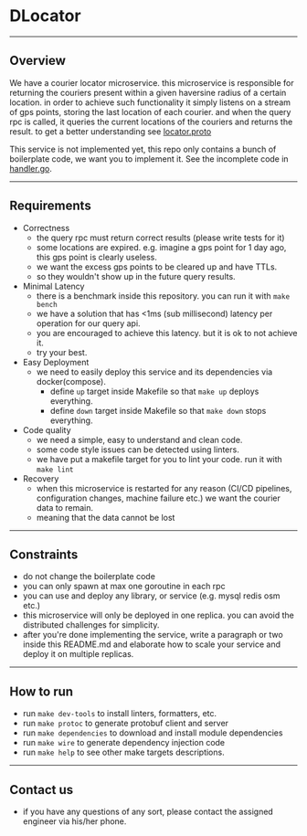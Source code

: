 # DLocator

---

## Overview

We have a courier locator microservice. this microservice is responsible for returning the couriers present within a
given haversine radius of a certain location. in order to achieve such functionality it simply listens on a stream of gps points,
storing the last location of each courier. and when the query rpc is called, it queries the current locations of the couriers and
returns the result. to get a better understanding see [locator.proto](./api/proto/v1/locator.proto)

This service is not implemented yet, this repo only contains a bunch of boilerplate code, we want you to implement it.
See the incomplete code in [handler.go](./internal/app/dlocator/handler.go).

---

## Requirements

- Correctness
  - the query rpc must return correct results (please write tests for it)
  - some locations are expired. e.g. imagine a gps point for 1 day ago, this gps point is clearly useless.
  - we want the excess gps points to be cleared up and have TTLs.
  - so they wouldn't show up in the future query results.
- Minimal Latency
    - there is a benchmark inside this repository. you can run it with `make bench`
    - we have a solution that has <1ms (sub millisecond) latency per operation for our query api.
    - you are encouraged to achieve this latency. but it is ok to not achieve it.
    - try your best.
- Easy Deployment
  - we need to easily deploy this service and its dependencies via docker(compose).
      - define `up` target inside Makefile so that `make up` deploys everything.
      - define `down` target inside Makefile so that `make down` stops everything.
- Code quality
    - we need a simple, easy to understand and clean code.
    - some code style issues can be detected using linters.
    - we have put a makefile target for you to lint your code. run it with `make lint`
- Recovery
  - when this microservice is restarted for any reason (CI/CD pipelines, configuration changes, machine failure etc.) we want the courier data to remain.
  - meaning that the data cannot be lost

---

## Constraints

- do not change the boilerplate code
- you can only spawn at max one goroutine in each rpc
- you can use and deploy any library, or service (e.g. mysql redis osm etc.)
- this microservice will only be deployed in one replica. you can avoid the distributed challenges for simplicity.
- after you're done implementing the service, write a paragraph or two inside this README.md and elaborate how to scale your service and deploy it on multiple replicas.

---

## How to run

- run `make dev-tools` to install linters, formatters, etc.
- run `make protoc` to generate protobuf client and server
- run `make dependencies` to download and install module dependencies
- run `make wire` to generate dependency injection code
- run `make help` to see other make targets descriptions.

---

## Contact us

- if you have any questions of any sort, please contact the assigned engineer via his/her phone.

